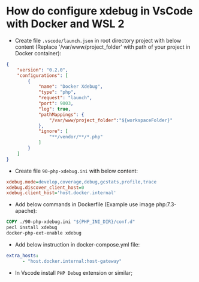 # How do configure xdebug in VsCode with Docker and WSL 2

- Create file `.vscode/launch.json` in root directory project with below content (Replace '/var/www/project_folder' with path of your project in Docker container):
```json
{
    "version": "0.2.0",
    "configurations": [
        {
            "name": "Docker Xdebug",
            "type": "php",
            "request": "launch",
            "port": 9003,
            "log": true,
            "pathMappings": {
                "/var/www/project_folder":"${workspaceFolder}"
            },
            "ignore": [
                "**/vendor/**/*.php"
            ]
        }
    ]
}
```
- Create file `90-php-xdebug.ini` with below content:
```ini
xdebug.mode=develop,coverage,debug,gcstats,profile,trace
xdebug.discover_client_host=0
xdebug.client_host='host.docker.internal'
```
- Add below commands in Dockerfile (Example use image php:7.3-apache):

```dockerfile
COPY ./90-php-xdebug.ini "${PHP_INI_DIR}/conf.d"
pecl install xdebug
docker-php-ext-enable xdebug
```
- Add below instruction in docker-compose.yml file:
```yml
extra_hosts:
      - "host.docker.internal:host-gateway"
```

- In Vscode install `PHP Debug` extension or similar;
